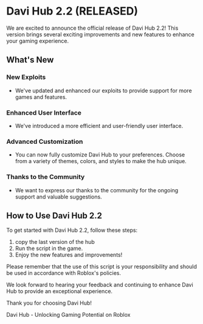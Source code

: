 # Davi Hub 2.2 (RELEASED)

We are excited to announce the official release of Davi Hub 2.2! This version brings several exciting improvements and new features to enhance your gaming experience.

## What's New

### New Exploits
- We've updated and enhanced our exploits to provide support for more games and features.

### Enhanced User Interface
- We've introduced a more efficient and user-friendly user interface.

### Advanced Customization
- You can now fully customize Davi Hub to your preferences. Choose from a variety of themes, colors, and styles to make the hub unique.

### Thanks to the Community
- We want to express our thanks to the community for the ongoing support and valuable suggestions.

## How to Use Davi Hub 2.2

To get started with Davi Hub 2.2, follow these steps:
1. copy the last version of the hub
2. Run the script in the game.
3. Enjoy the new features and improvements!

Please remember that the use of this script is your responsibility and should be used in accordance with Roblox's policies.

We look forward to hearing your feedback and continuing to enhance Davi Hub to provide an exceptional experience.

Thank you for choosing Davi Hub!



Davi Hub - Unlocking Gaming Potential on Roblox
